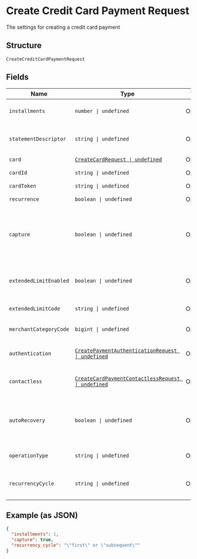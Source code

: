 
# Create Credit Card Payment Request

The settings for creating a credit card payment

## Structure

`CreateCreditCardPaymentRequest`

## Fields

| Name | Type | Tags | Description |
|  --- | --- | --- | --- |
| `installments` | `number \| undefined` | Optional | Number of installments<br>**Default**: `1` |
| `statementDescriptor` | `string \| undefined` | Optional | The text that will be shown on the credit card's statement |
| `card` | [`CreateCardRequest \| undefined`](../../doc/models/create-card-request.md) | Optional | Credit card data |
| `cardId` | `string \| undefined` | Optional | The credit card id |
| `cardToken` | `string \| undefined` | Optional | - |
| `recurrence` | `boolean \| undefined` | Optional | Indicates a recurrence |
| `capture` | `boolean \| undefined` | Optional | Indicates if the operation should be only authorization or auth and capture.<br>**Default**: `true` |
| `extendedLimitEnabled` | `boolean \| undefined` | Optional | Indicates whether the extended label (private label) is enabled |
| `extendedLimitCode` | `string \| undefined` | Optional | Extended Limit Code |
| `merchantCategoryCode` | `bigint \| undefined` | Optional | Customer business segment code |
| `authentication` | [`CreatePaymentAuthenticationRequest \| undefined`](../../doc/models/create-payment-authentication-request.md) | Optional | The payment authentication request |
| `contactless` | [`CreateCardPaymentContactlessRequest \| undefined`](../../doc/models/create-card-payment-contactless-request.md) | Optional | The Credit card payment contactless request |
| `autoRecovery` | `boolean \| undefined` | Optional | Indicates whether a particular payment will enter the offline retry flow |
| `operationType` | `string \| undefined` | Optional | AuthOnly, AuthAndCapture, PreAuth |
| `recurrencyCycle` | `string \| undefined` | Optional | Defines whether the card has been used one or more times. |

## Example (as JSON)

```json
{
  "installments": 1,
  "capture": true,
  "recurrency_cycle": "\"first\" or \"subsequent\""
}
```

